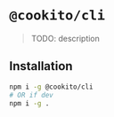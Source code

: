 # `@cookito/cli`

> TODO: description

## Installation

```bash
npm i -g @cookito/cli
# OR if dev
npm i -g .
```
